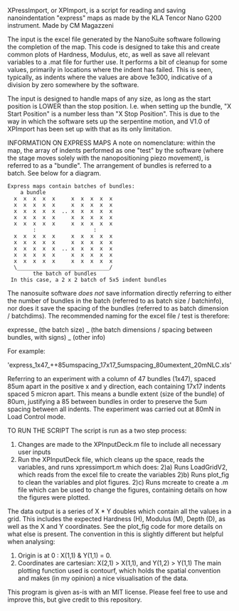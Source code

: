 XPressImport, or XPImport, is a script for reading and saving nanoindentation "express" maps as made by the KLA Tencor Nano G200 instrument. 
Made by CM Magazzeni 

The input is the excel file generated by the NanoSuite software following the completion of the map. This code is designed to take this and create common plots of Hardness, Modulus, etc, as well as save all relevant variables to a .mat file for further use. It performs a bit of cleanup for some values, primarily in locations where the indent has failed. This is seen, typically, as indents where the values are above 1e300, indicative of a division by zero somewhere by the software. 

The input is designed to handle maps of any size, as long as the start position is LOWER than the stop position. I.e. when setting up the bundle, "X Start Position" is a number less than "X Stop Position". This is due to the way in which the software sets up the serpentine motion, and V1.0 of XPImport has been set up with that as its only limitation. 


INFORMATION ON EXPRESS MAPS
A note on nomenclature: within the map, the array of indents performed as one "test" by the software (where the stage moves solely with the nanopositioning piezo movement), is referred to as a "bundle". The arrangement of bundles is referred to a batch. See below for a diagram. 
~~~~~
Express maps contain batches of bundles:
    a bundle
  x  x  x  x  x     x  x  x  x  x 
  x  x  x  x  x     x  x  x  x  x 
  x  x  x  x  x  .. x  x  x  x  x 
  x  x  x  x  x     x  x  x  x  x 
  x  x  x  x  x     x  x  x  x  x 
        :                  :
  x  x  x  x  x     x  x  x  x  x 
  x  x  x  x  x     x  x  x  x  x 
  x  x  x  x  x  .. x  x  x  x  x 
  x  x  x  x  x     x  x  x  x  x 
  x  x  x  x  x     x  x  x  x  x 
  \_____________________________/
        the batch of bundles
 In this case, a 2 x 2 batch of 5x5 indent bundles
 ~~~~~
The nanosuite software *does not* save information directly referring to either the number of bundles in the batch (referred to as batch size / batchinfo), nor does it save the spacing of the bundles (referred to as batch dimension / batchdims). The recommended naming for the excel file / test is therefore: 

expresse_ (the batch size) _ (the batch dimensions / spacing between bundles, with signs) _ (other info)

For example: 

'express_1x47_++85umspacing_17x17_5umspacing_80umextent_20mNLC.xls'

Referring to an experiment with a column of 47 bundles (1x47), spaced 85um apart in the positive x and y direction, each containing 17x17 indents spaced 5 micron apart. This means a bundle extent (size of the bundle) of 80um, justifying a 85 between bundles in order to preserve the 5um spacing between all indents. The experiment was carried out at 80mN in Load Control mode. 



TO RUN THE SCRIPT
The script is run as a two step process: 
1) Changes are made to the XPInputDeck.m file to include all necessary user inputs
2) Run the XPInputDeck file, which cleans up the space, reads the variables, and runs xpressimport.m which does:
2)a) Runs LoadGridV2, which reads from the excel file to create the variables
2)b) Runs plot_fig to clean the variables and plot figures. 
2)c) Runs mcreate to create a .m file which can be used to change the figures, containing details on how the figures were plotted.

The data output is a series of X * Y doubles which contain all the values in a grid. This includes the expected Hardness (H), Modulus (M), Depth (D), as well as the X and Y coordinates. See the plot_fig code for more details on what else is present. The convention in this is slightly different but helpful when analysing:
1) Origin is at 0 : X(1,1) & Y(1,1) = 0. 
2) Coordinates are cartesian: X(2,1) > X(1,1), and Y(1,2) > Y(1,1)
The main plotting function used is contourf, which holds the spatial convention and makes (in my opinion) a nice visualisation of the data. 

This program is given as-is with an MIT license. Please feel free to use and improve this, but give credit to this repository. 
